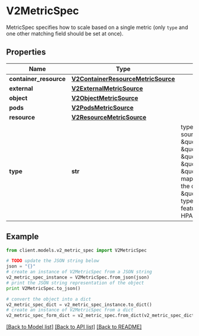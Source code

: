 # V2MetricSpec

MetricSpec specifies how to scale based on a single metric (only `type` and one other matching field should be set at once).

## Properties
Name | Type | Description | Notes
------------ | ------------- | ------------- | -------------
**container_resource** | [**V2ContainerResourceMetricSource**](V2ContainerResourceMetricSource.md) |  | [optional] 
**external** | [**V2ExternalMetricSource**](V2ExternalMetricSource.md) |  | [optional] 
**object** | [**V2ObjectMetricSource**](V2ObjectMetricSource.md) |  | [optional] 
**pods** | [**V2PodsMetricSource**](V2PodsMetricSource.md) |  | [optional] 
**resource** | [**V2ResourceMetricSource**](V2ResourceMetricSource.md) |  | [optional] 
**type** | **str** | type is the type of metric source.  It should be one of \&quot;ContainerResource\&quot;, \&quot;External\&quot;, \&quot;Object\&quot;, \&quot;Pods\&quot; or \&quot;Resource\&quot;, each mapping to a matching field in the object. Note: \&quot;ContainerResource\&quot; type is available on when the feature-gate HPAContainerMetrics is enabled | 

## Example

```python
from client.models.v2_metric_spec import V2MetricSpec

# TODO update the JSON string below
json = "{}"
# create an instance of V2MetricSpec from a JSON string
v2_metric_spec_instance = V2MetricSpec.from_json(json)
# print the JSON string representation of the object
print V2MetricSpec.to_json()

# convert the object into a dict
v2_metric_spec_dict = v2_metric_spec_instance.to_dict()
# create an instance of V2MetricSpec from a dict
v2_metric_spec_form_dict = v2_metric_spec.from_dict(v2_metric_spec_dict)
```
[[Back to Model list]](../README.md#documentation-for-models) [[Back to API list]](../README.md#documentation-for-api-endpoints) [[Back to README]](../README.md)


